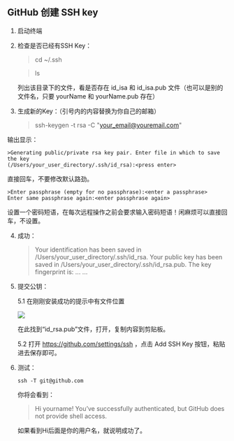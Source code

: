 ## GitHub 创建 SSH key

1. 启动终端


2. 检查是否已经有SSH Key：
  
    >cd ~/.ssh
    
    >ls
    
    列出该目录下的文件，看是否存在 id_isa 和 id_isa.pub 文件（也可以是别的文件名，只要 yourName 和 yourName.pub 存在）
    
3. 生成新的Key：（引号内的内容替换为你自己的邮箱）

   >ssh-keygen -t rsa -C "your_email@youremail.com"

  输出显示：

    >Generating public/private rsa key pair. Enter file in which to save the key 
    (/Users/your_user_directory/.ssh/id_rsa):<press enter>

  直接回车，不要修改默认路劲。

    >Enter passphrase (empty for no passphrase):<enter a passphrase>
    Enter same passphrase again:<enter passphrase again>

  设置一个密码短语，在每次远程操作之前会要求输入密码短语！闲麻烦可以直接回车，不设置。

4. 成功：

    >Your identification has been saved in /Users/your_user_directory/.ssh/id_rsa.
    Your public key has been saved in /Users/your_user_directory/.ssh/id_rsa.pub.
    The key fingerprint is:
    ... ...

5. 提交公钥：

   5.1 
   在刚刚安装成功的提示中有文件位置

   ![](https://upload-images.jianshu.io/upload_images/9691564-227e65ce11905591.png?imageMogr2/auto-orient/strip%7CimageView2/2/w/1240)

   在此找到“id_rsa.pub”文件，打开，复制内容到剪贴板。

   5.2 打开 https://github.com/settings/ssh ，点击 Add SSH Key 按钮，粘贴进去保存即可。

6. 测试：

   ```
   ssh -T git@github.com
   ```

   你将会看到：

   > Hi yourname! You’ve successfully authenticated, but GitHub does not provide shell access.

   如果看到Hi后面是你的用户名，就说明成功了。